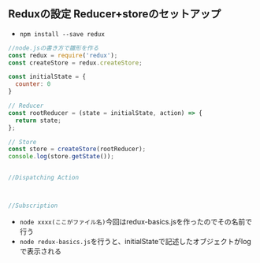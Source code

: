 ## Reduxの設定 Reducer+storeのセットアップ
- `npm install --save redux`
```js
//node.jsの書き方で雛形を作る
const redux = require('redux');
const createStore = redux.createStore;

const initialState = {
  counter: 0
}

// Reducer
const rootReducer = (state = initialState, action) => {
  return state;
};

// Store
const store = createStore(rootReducer);
console.log(store.getState());


//Dispatching Action



//Subscription

```
- `node xxxx(ここがファイル名)`今回はredux-basics.jsを作ったのでその名前で行う
- `node redux-basics.js`を行うと、initialStateで記述したオブジェクトがlogで表示される
